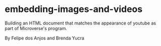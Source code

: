 # embedding-images-and-videos
Building an HTML document that matches the appearance of youtube as part of Microverse's program.

By Felipe dos Anjos and Brenda Yucra
